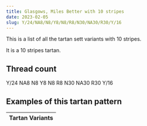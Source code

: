 ```yaml
---
title: Glasgows, Miles Better with 10 stripes
date: 2023-02-05
slug: Y/24/NA8/N8/Y8/N8/R8/N30/NA30/R30/Y/16
---
```

This is a list of all the tartan sett variants with 10 stripes.

It is a 10 stripes tartan.


## Thread count
Y/24 NA8 N8 Y8 N8 R8 N30 NA30 R30 Y/16

## Examples of this tartan pattern

| Tartan Variants |
|---------------|
